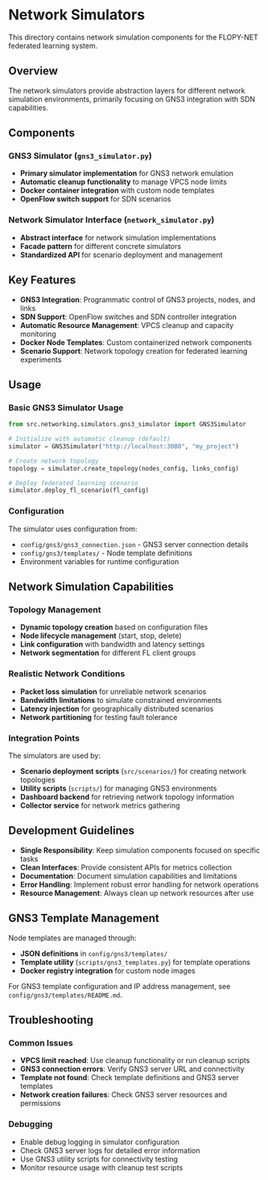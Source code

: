 # Network Simulators

This directory contains network simulation components for the FLOPY-NET federated learning system.

## Overview

The network simulators provide abstraction layers for different network simulation environments, primarily focusing on GNS3 integration with SDN capabilities.

## Components

### GNS3 Simulator (`gns3_simulator.py`)
- **Primary simulator implementation** for GNS3 network emulation
- **Automatic cleanup functionality** to manage VPCS node limits
- **Docker container integration** with custom node templates
- **OpenFlow switch support** for SDN scenarios

### Network Simulator Interface (`network_simulator.py`)
- **Abstract interface** for network simulation implementations
- **Facade pattern** for different concrete simulators
- **Standardized API** for scenario deployment and management

## Key Features

- **GNS3 Integration**: Programmatic control of GNS3 projects, nodes, and links
- **SDN Support**: OpenFlow switches and SDN controller integration
- **Automatic Resource Management**: VPCS cleanup and capacity monitoring
- **Docker Node Templates**: Custom containerized network components
- **Scenario Support**: Network topology creation for federated learning experiments

## Usage

### Basic GNS3 Simulator Usage

```python
from src.networking.simulators.gns3_simulator import GNS3Simulator

# Initialize with automatic cleanup (default)
simulator = GNS3Simulator("http://localhost:3080", "my_project")

# Create network topology
topology = simulator.create_topology(nodes_config, links_config)

# Deploy federated learning scenario
simulator.deploy_fl_scenario(fl_config)
```

### Configuration

The simulator uses configuration from:
- `config/gns3/gns3_connection.json` - GNS3 server connection details
- `config/gns3/templates/` - Node template definitions
- Environment variables for runtime configuration

## Network Simulation Capabilities

### Topology Management
- **Dynamic topology creation** based on configuration files
- **Node lifecycle management** (start, stop, delete)
- **Link configuration** with bandwidth and latency settings
- **Network segmentation** for different FL client groups

### Realistic Network Conditions
- **Packet loss simulation** for unreliable network scenarios
- **Bandwidth limitations** to simulate constrained environments
- **Latency injection** for geographically distributed scenarios
- **Network partitioning** for testing fault tolerance

### Integration Points

The simulators are used by:
- **Scenario deployment scripts** (`src/scenarios/`) for creating network topologies
- **Utility scripts** (`scripts/`) for managing GNS3 environments
- **Dashboard backend** for retrieving network topology information
- **Collector service** for network metrics gathering

## Development Guidelines

- **Single Responsibility**: Keep simulation components focused on specific tasks
- **Clean Interfaces**: Provide consistent APIs for metrics collection
- **Documentation**: Document simulation capabilities and limitations
- **Error Handling**: Implement robust error handling for network operations
- **Resource Management**: Always clean up network resources after use

## GNS3 Template Management

Node templates are managed through:
- **JSON definitions** in `config/gns3/templates/`
- **Template utility** (`scripts/gns3_templates.py`) for template operations
- **Docker registry integration** for custom node images

For GNS3 template configuration and IP address management, see `config/gns3/templates/README.md`.

## Troubleshooting

### Common Issues
- **VPCS limit reached**: Use cleanup functionality or run cleanup scripts
- **GNS3 connection errors**: Verify GNS3 server URL and connectivity
- **Template not found**: Check template definitions and GNS3 server templates
- **Network creation failures**: Check GNS3 server resources and permissions

### Debugging
- Enable debug logging in simulator configuration
- Check GNS3 server logs for detailed error information
- Use GNS3 utility scripts for connectivity testing
- Monitor resource usage with cleanup test scripts
